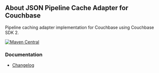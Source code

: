 ## About JSON Pipeline Cache Adapter for Couchbase

Pipeline caching adapter implementation for Couchbase using Couchbase SDK 2.

[![Maven Central](https://img.shields.io/maven-central/v/io.wcm.caravan/io.wcm.caravan.pipeline.cache.couchbase)](https://repo1.maven.org/maven2/io/wcm/caravan/io.wcm.caravan.pipeline.cache.couchbase/)


### Documentation

* [Changelog][changelog]


[changelog]: changes-report.html
